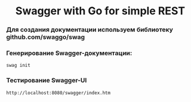 <h1 align="center">Swagger with Go for simple REST</h1>

### Для создания документации используем библиотеку github.com/swaggo/swag

### Генерирование Swagger-документации:
```
swag init
```
### Тестирование Swagger-UI
```
http://localhost:8080/swagger/index.htm
```